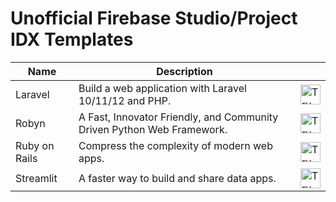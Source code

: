 # Unofficial Firebase Studio/Project IDX Templates

| Name | Description | |
| --- | --- | --- |
| Laravel | Build a web application with Laravel 10/11/12 and PHP. | <a href="https://idx.google.com/new?template=https://github.com/arifnd/idx-templates/tree/main/laravel-advanced"><img height="32" alt="Try in IDX" src="https://cdn.idx.dev/btn/try_dark_32.svg"></a> |
| Robyn | A Fast, Innovator Friendly, and Community Driven Python Web Framework. | <a href="https://idx.google.com/new?template=https://github.com/arifnd/idx-templates/tree/main/python-robyn"><img height="32" alt="Try in IDX" src="https://cdn.idx.dev/btn/try_dark_32.svg"></a> |
| Ruby on Rails | Compress the complexity of modern web apps. | <a href="https://idx.google.com/new?template=https://github.com/arifnd/idx-templates/tree/main/ruby-on-rails"><img height="32" alt="Try in IDX" src="https://cdn.idx.dev/btn/try_dark_32.svg"></a> |
| Streamlit | A faster way to build and share data apps. | <a href="https://idx.google.com/new?template=https://github.com/arifnd/idx-templates/tree/main/streamlit"><img height="32" alt="Try in IDX" src="https://cdn.idx.dev/btn/try_dark_32.svg"></a> |
